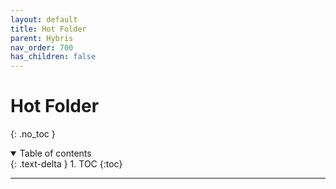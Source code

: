 ```yaml
---
layout: default
title: Hot Folder
parent: Hybris
nav_order: 700
has_children: false
---
```


# Hot Folder

{: .no_toc }

<details open markdown="block">
  <summary>
    Table of contents
  </summary>
  {: .text-delta }
1. TOC
{:toc}
</details>

---